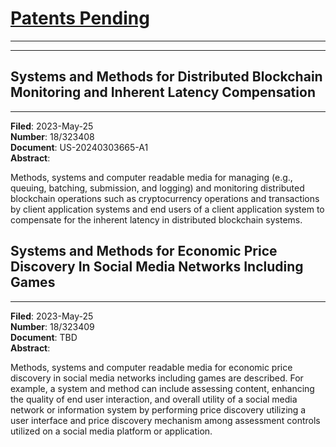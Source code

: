 # [Patents Pending](https://uspto.gov)

---
---

## Systems and Methods for Distributed Blockchain Monitoring and Inherent Latency Compensation

---

**Filed**: 2023-May-25\
**Number**: 18/323408\
**Document**: US-20240303665-A1\
**Abstract**:

Methods, systems and computer readable media for managing (e.g., queuing, batching, submission, and logging) and monitoring distributed blockchain operations such as cryptocurrency operations and transactions by client application systems and end users of a client application system to compensate for the inherent latency in distributed blockchain systems.

## Systems and Methods for Economic Price Discovery In Social Media Networks Including Games

---

**Filed**: 2023-May-25\
**Number**: 18/323409\
**Document**: TBD\
**Abstract**:

Methods, systems and computer readable media for economic price discovery in social media
networks including games are described. For example, a system and method can include
assessing content, enhancing the quality of end user interaction, and overall utility of a social
media network or information system by performing price discovery utilizing a user interface
and price discovery mechanism among assessment controls utilized on a social media platform
or application.
